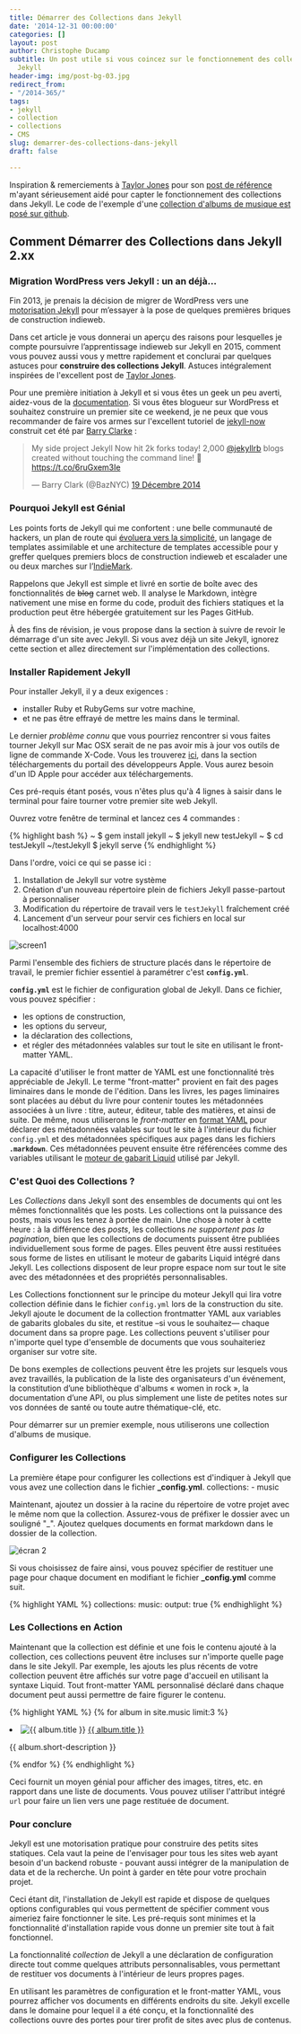 ```yaml
---
title: Démarrer des Collections dans Jekyll
date: '2014-12-31 00:00:00'
categories: []
layout: post
author: Christophe Ducamp
subtitle: Un post utile si vous coincez sur le fonctionnement des collections dans
  Jekyll
header-img: img/post-bg-03.jpg
redirect_from:
- "/2014-365/"
tags:
- jekyll
- collection
- collections
- CMS
slug: demarrer-des-collections-dans-jekyll
draft: false

---
```

Inspiration & remerciements à <span class='h-card microcard'>[Taylor Jones][2]</span> pour son [post de référence][1] m'ayant sérieusement aidé pour capter le fonctionnement des collections dans Jekyll. Le code de l'exemple d'une [collection d'albums de musique est posé sur github](https://github.com/ChristopheDucamp/testJekyll).

## Comment Démarrer des Collections dans Jekyll 2.xx

### Migration WordPress vers Jekyll : un an déjà…

Fin 2013, je prenais la décision de migrer de WordPress vers une [motorisation Jekyll](/2013/12/03/premier-pas-sur-jekyll/) pour m’essayer à la pose de quelques premières briques de construction indieweb. 

Dans cet article je vous donnerai un aperçu des raisons pour lesquelles je compte poursuivre l’apprentissage indieweb sur Jekyll en 2015, comment vous pouvez aussi vous y mettre rapidement et conclurai par quelques astuces pour **construire des collections Jekyll**. Astuces intégralement inspirées de l'excellent post de [Taylor Jones](http://www.sitepoint.com/getting-started-jekyll-collections/). 

Pour une première initiation à Jekyll et si vous êtes un geek un peu averti, aidez-vous de la [documentation](http://jekyllrb.com/docs/home/). Si vous êtes blogueur sur WordPress et souhaitez construire un premier site ce weekend, je ne peux que vous recommander de faire vos armes sur l'excellent tutoriel de [jekyll-now](http://www.jekyllnow.com/) construit cet été par [Barry Clarke](https://twitter.com/BazNYC/) :

<blockquote class="twitter-tweet" lang="fr"><p>My side project Jekyll Now hit 2k forks today! 2,000 <a href="https://twitter.com/jekyllrb">@jekyllrb</a> blogs created without touching the command line! 🎊 <a href="https://t.co/6ruGxem3Ie">https://t.co/6ruGxem3Ie</a></p>&mdash; Barry Clark (@BazNYC) <a href="https://twitter.com/BazNYC/status/545741860803977216">19 Décembre 2014</a></blockquote>
<script async src="//platform.twitter.com/widgets.js" charset="utf-8"></script>

### Pourquoi Jekyll est Génial

Les points forts de Jekyll qui me confortent : une belle communauté de hackers, un plan de route qui [évoluera vers la simplicité](https://byparker.com/blog/2014/jekyll-3-the-road-ahead/), un langage de templates assimilable et une architecture de templates accessible pour y greffer quelques premiers blocs de construction indieweb et escalader une ou deux marches sur l’[IndieMark](https://indiewebcamp.com/IndieMark).

Rappelons que Jekyll est simple et livré en sortie de boîte avec des fonctionnalités de <s>blog</s> carnet web. Il analyse le Markdown, intègre nativement une mise en forme du code, produit des fichiers statiques et la production peut être hébergée gratuitement sur les Pages GitHub.

À des fins de révision, je vous propose dans la section à suivre de revoir le démarrage d'un site avec Jekyll. Si vous avez déjà un site Jekyll, ignorez cette section et allez directement sur l'implémentation des collections.

### Installer Rapidement Jekyll

Pour installer Jekyll, il y a deux exigences : 
- installer Ruby et RubyGems sur votre machine, 
- et ne pas être effrayé de mettre les mains dans le terminal.

Le dernier _problème connu_ que vous pourriez rencontrer si vous faites tourner Jekyll sur Mac OSX serait de ne pas avoir mis à jour vos outils de ligne de commande X-Code. Vous les trouverez [ici][4], dans la section téléchargements du portail des développeurs Apple. Vous aurez besoin d'un ID Apple pour accéder aux téléchargements.

Ces pré-requis étant posés, vous n'êtes plus qu'à 4 lignes à saisir dans le terminal pour faire tourner votre premier site web Jekyll. 

Ouvrez votre fenêtre de terminal et lancez ces 4 commandes : 

{% highlight bash %}
~ $ gem install jekyll
~ $ jekyll new testJekyll
~ $ cd testJekyll
~/testJekyll $ jekyll serve
{% endhighlight %}

Dans l'ordre, voici ce qui se passe ici : 

1. Installation de Jekyll sur votre système
2. Création d'un nouveau répertoire plein de fichiers Jekyll passe-partout à personnaliser  
3. Modification du répertoire de travail vers le `testJekyll` fraîchement créé
4. Lancement d'un serveur pour servir ces fichiers en local sur localhost:4000 

![screen1][image-1]

Parmi l'ensemble des fichiers de structure placés dans le répertoire de travail, le premier fichier essentiel à paramétrer c'est **`config.yml`**.  

**`config.yml`** est le fichier de configuration global de Jekyll. Dans ce fichier, vous pouvez spécifier : 
- les options de construction,
- les options du serveur,
- la déclaration des collections,
- et régler des métadonnées valables sur tout le site en utilisant le front-matter YAML.

La capacité d'utiliser le front matter de YAML est une fonctionnalité très appréciable de Jekyll. Le terme "front-matter" provient en fait des pages liminaires dans le monde de l'édition. Dans les livres, les pages liminaires sont placées au début du livre pour contenir toutes les métadonnées associées à un livre : titre, auteur, éditeur, table des matières, et ainsi de suite. De même, nous utiliserons le _front-matter_ en [format YAML][5] pour déclarer des métadonnées valables sur tout le site à l'intérieur du fichier `config.yml` et des métadonnées spécifiques aux pages dans les fichiers **`.markdown`**. Ces métadonnées peuvent ensuite être référencées comme des variables utilisant le [moteur de gabarit Liquid][6] utilisé par Jekyll.

### C'est Quoi des Collections ?

Les _Collections_ dans Jekyll sont des ensembles de documents qui ont les mêmes fonctionnalités que les posts. Les collections ont la puissance des posts, mais vous les tenez à portée de main. Une chose à noter à cette heure : à la différence des _posts_, les collections _ne supportent pas la pagination_, bien que les collections de documents puissent être publiées individuellement sous forme de pages. Elles peuvent être aussi restituées sous forme de listes en utilisant le moteur de gabarits Liquid intégré dans Jekyll. Les collections disposent de leur propre espace nom sur tout le site avec des métadonnées et des propriétés personnalisables.

Les Collections fonctionnent sur le principe du moteur Jekyll qui lira votre collection définie dans le fichier `config.yml` lors de la construction du site. Jekyll ajoute le document de la collection frontmatter YAML aux variables de gabarits globales du site, et restitue –si vous le souhaitez— chaque document dans sa propre page. Les collections peuvent s'utiliser pour n'importe quel type d'ensemble de documents que vous souhaiteriez organiser sur votre site. 

De bons exemples de collections peuvent être les projets sur lesquels vous avez travaillés, la publication de la liste des  organisateurs d'un événement, la constitution d’une bibliothèque d'albums « women in rock », la documentation d’une API, ou plus simplement une liste de petites notes sur vos données de santé ou toute autre thématique-clé, etc. 

Pour démarrer sur un premier exemple, nous utiliserons une collection d'albums de musique.

### Configurer les Collections

La première étape pour configurer les collections est d'indiquer à Jekyll que vous avez une collection dans le fichier  **\_config.yml**.
    collections:
      - music

Maintenant, ajoutez un dossier à la racine du répertoire de votre projet avec le même nom que la collection. Assurez-vous de préfixer le dossier avec un souligné "\_". Ajoutez quelques documents en format markdown dans le dossier de la collection.

![écran 2][image-2]

Si vous choisissez de faire ainsi, vous pouvez spécifier de restituer une page pour chaque document en modifiant le fichier **\_config.yml** comme suit.

{% highlight YAML %}
    collections:
      music:
        output: true
{% endhighlight %}

### Les Collections en Action

Maintenant que la collection est définie et une fois le contenu  ajouté à la collection, ces collections peuvent être incluses sur n'importe quelle page dans le site Jekyll. Par exemple, les ajouts les plus récents de votre collection peuvent être affichés sur votre page d'accueil en utilisant la syntaxe Liquid. Tout front-matter YAML personnalisé déclaré dans chaque document peut aussi permettre de faire figurer le contenu.

{% highlight YAML %}
{% for album in site.music limit:3 %}
<li>
<img src="{{ album.thumbnail-path }}" alt="{{ album.title }}"/>
<a href="{{ album.url }}">{{ album.title }}</a>
<p>{{ album.short-description }}</p>
</li>
{% endfor %}
{% endhighlight %}

Ceci fournit un moyen génial pour afficher des images, titres, etc. en rapport dans une liste de documents. Vous pouvez utiliser l'attribut intégré `url` pour faire un lien vers une page restituée de document.

### Pour conclure

Jekyll est une motorisation pratique pour construire des petits sites statiques. Cela vaut la peine de l'envisager pour tous les sites web ayant besoin d'un backend robuste - pouvant aussi intégrer de la manipulation de data et de la recherche. Un point à garder en tête pour votre prochain projet. 

Ceci étant dit, l'installation de Jekyll est rapide et dispose de quelques options configurables qui vous permettent de spécifier comment vous aimeriez faire fonctionner le site. Les pré-requis sont minimes et la fonctionnalité d'installation rapide vous donne un premier site tout à fait fonctionnel.

La fonctionnalité *collection* de Jekyll a une déclaration de configuration directe tout comme quelques attributs personnalisables, vous permettant de restituer vos documents à l'intérieur de leurs  propres pages. 

En utilisant les paramètres de configuration et le front-matter YAML, vous pourrez afficher vos documents en différents endroits du site. Jekyll excelle dans le domaine pour lequel il a été conçu, et la fonctionnalité des collections ouvre des portes pour tirer profit de sites avec plus de contenus.



[1]:    http://www.sitepoint.com/getting-started-jekyll-collections/
[2]:    http://www.sitepoint.com/author/tjones/
[3]:    http://jekyllrb.com/docs/home/
[4]:    https://developer.apple.com/downloads/
[5]:    http://yaml.org/
[6]:    https://github.com/Shopify/liquid/wiki
[7]:    http://yaml.org/
[8]:    https://github.com/Shopify/liquid/wiki
[9]:    http://www.sitepoint.com/author/tjones/
[10]:   http://www.sitepoint.com/author/tjones/
[11]:   http://tay1orjones.com
[12]:   http://proathleteinc.com/
[13]:   http://www.justbats.com
[14]:   http://www.justballgloves.com

[image-1]:  http://dab1nmslvvntp.cloudfront.net/wp-content/uploads/2014/10/1412690726screen1-1024x646.png
[image-2]:  http://dab1nmslvvntp.cloudfront.net/wp-content/uploads/2014/10/1412690756screen2-1024x646.png
[image-3]:  http://0.gravatar.com/avatar/6c19e171287cbf34213a178a11004051?s=96&d=http%3A%2F%2F0.gravatar.com%2Favatar%2Fad516503a11cd5ca435acc9bb6523536%3Fs%3D96&r=G